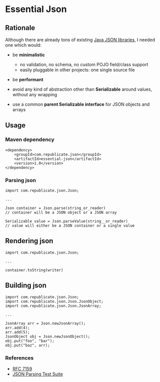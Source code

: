 # Essential Json

## Rationale

Although there are already tons of existing [Java JSON libraries](https://gitlab.renegat.net/claude/yajb), I needed one which would:

+ be **minimalistic**

  + no validation, no schema, no custom POJO field/class support
  + easily pluggable in other projects: one single source file

+ be **performant**
+ avoid any kind of abstraction other than **Serializable** around values, without any wrapping
+ use a common **parent Serializable interface** for JSON objects and arrays

## Usage



### Maven dependency

    <dependency>
        <groupId>com.republicate.json</groupId>
        <artifactId>essential-json</artifactId>
        <version>1.0</version>
    </dependency>

### Parsing json


    import com.republicate.json.Json;

    ...

    Json container = Json.parse(string_or_reader)
    // container will be a JSON object or a JSON array

    Serializable value = Json.parseValue(string__or_reader)
    // value will either be a JSON container or a single value

## Rendering json

    import com.republicate.json.Json;

    ...

    container.toString(writer)

## Building json

    import com.republicate.json.Json;
    import com.republicate.json.Json.JsonObject;
    import com.republicate.json.Json.JsonArray;
    
    ...
    
    JsonArray arr = Json.newJsonArray();
    arr.add(4);
    arr.add(5);
    JsonObject obj = Json.newJsonObject();
    obj.put("foo", "bar");
    obj.put("baz", arr);


### References

+ [RFC 7159](https://tools.ietf.org/html/rfc7159)
+ [JSON Parsing Test Suite](https://github.com/nst/JSONTestSuite)


